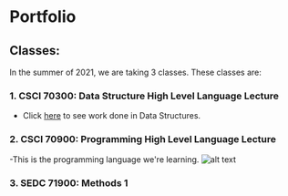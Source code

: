 # Portfolio

## Classes:
In the summer of 2021, we are taking 3 classes. These classes are: 

### 1. CSCI 70300: Data Structure High Level Language Lecture 
- Click [here](https://github.com/JCardenas62/nycscertweb1/blob/main/Data_Structures) to see work done in Data Structures.


### 2. CSCI 70900: Programming High Level Language Lecture
-This is the programming language we're learning.
![alt text](https://cdn.worldvectorlogo.com/logos/java.svg)


### 3. SEDC 71900: Methods 1
